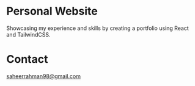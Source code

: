 # Personal Website

Showcasing my experience and skills by creating a portfolio using React and TailwindCSS.

# Contact

saheerrahman98@gmail.com




